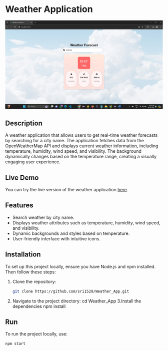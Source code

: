 # Weather Application

![Weather App Screenshot](weather.jpg) <!-- Replace # with the screenshot URL or path -->



## Description
A weather application that allows users to get real-time weather forecasts by searching for a city name. The application fetches data from the OpenWeatherMap API and displays current weather information, including temperature, humidity, wind speed, and visibility. The background dynamically changes based on the temperature range, creating a visually engaging user experience.

## Live Demo
You can try the live version of the weather application [here](https://sri1529.github.io/Weather_App/).

## Features
- Search weather by city name.
- Displays weather attributes such as temperature, humidity, wind speed, and visibility.
- Dynamic backgrounds and styles based on temperature.
- User-friendly interface with intuitive icons.

## Installation
To set up this project locally, ensure you have Node.js and npm installed. Then follow these steps:

1. Clone the repository:
   ```bash
   git clone https://github.com/sri1529/Weather_App.git
2. Navigate to the project directory:
    cd Weather_App
3.Install the dependencies
    npm install


## Run
To run the project locally, use:

    npm start
